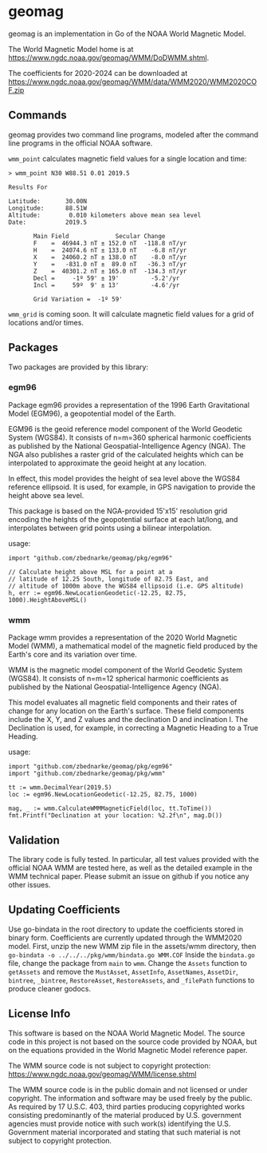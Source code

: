 # geomag
geomag is an implementation in Go of the NOAA World Magnetic Model.

The World Magnetic Model home is at https://www.ngdc.noaa.gov/geomag/WMM/DoDWMM.shtml.

The coefficients for 2020-2024 can be downloaded at https://www.ngdc.noaa.gov/geomag/WMM/data/WMM2020/WMM2020COF.zip

## Commands
geomag provides two command line programs, modeled after the command line programs in the official NOAA software.

`wmm_point` calculates magnetic field values for a single location and time:
```
> wmm_point N30 W88.51 0.01 2019.5

Results For

Latitude:       30.00N
Longitude:      88.51W
Altitude:        0.010 kilometers above mean sea level
Date:           2019.5

       Main Field             Secular Change
       F    =  46944.3 nT ± 152.0 nT  -118.8 nT/yr
       H    =  24074.6 nT ± 133.0 nT    -6.8 nT/yr
       X    =  24060.2 nT ± 138.0 nT    -8.0 nT/yr
       Y    =   -831.0 nT ±  89.0 nT   -36.3 nT/yr
       Z    =  40301.2 nT ± 165.0 nT  -134.3 nT/yr
       Decl =     -1º 59' ± 19'         -5.2'/yr
       Incl =     59º  9' ± 13'         -4.6'/yr

       Grid Variation =  -1º 59'
```

`wmm_grid` is coming soon.  It will calculate magnetic field values for a grid of locations and/or times.

## Packages
Two packages are provided by this library:

### egm96
Package egm96 provides a representation of the 1996 Earth Gravitational Model (EGM96),
a geopotential model of the Earth.

EGM96 is the geoid reference model component of the World Geodetic System (WGS84).
It consists of n=m=360 spherical harmonic coefficients as published by the
National Geospatial-Intelligence Agency (NGA).  The NGA also publishes a raster grid
of the calculated heights which can be interpolated to approximate the geoid height
at any location.

In effect, this model provides the height of sea level above the WGS84 reference ellipsoid.
It is used, for example, in GPS navigation to provide the height above sea level.

This package is based on the NGA-provided 15'x15' resolution grid encoding
the heights of the geopotential surface at each lat/long, and interpolates between grid
points using a bilinear interpolation.

usage:
```
import "github.com/zbednarke/geomag/pkg/egm96"

// Calculate height above MSL for a point at a
// latitude of 12.25 South, longitude of 82.75 East, and
// altitude of 1000m above the WGS84 ellipsoid (i.e. GPS altitude)
h, err := egm96.NewLocationGeodetic(-12.25, 82.75, 1000).HeightAboveMSL()
```

### wmm
Package wmm provides a representation of the 2020 World Magnetic Model (WMM),
a mathematical model of the magnetic field produced by the Earth's core and
its variation over time.

WMM is the magnetic model component of the World Geodetic System (WGS84).
It consists of n=m=12 spherical harmonic coefficients as published by the
National Geospatial-Intelligence Agency (NGA).

This model evaluates all magnetic field components and their rates of change
for any location on the Earth's surface.  These field components include the
X, Y, and Z values and the declination D and inclination I.
The Declination is used, for example, in correcting a Magnetic Heading to a
True Heading.

usage:
```
import "github.com/zbednarke/geomag/pkg/egm96"
import "github.com/zbednarke/geomag/pkg/wmm"

tt := wmm.DecimalYear(2019.5)
loc := egm96.NewLocationGeodetic(-12.25, 82.75, 1000)

mag, _ := wmm.CalculateWMMMagneticField(loc, tt.ToTime())
fmt.Printf("Declination at your location: %2.2f\n", mag.D())
```

## Validation
The library code is fully tested.
In particular, all test values provided with the official NOAA WMM are tested here,
as well as the detailed example in the WMM technical paper.
Please submit an issue on github if you notice any other issues.

## Updating Coefficients
Use go-bindata in the root directory to update the coefficients stored in binary form.
Coefficients are currently updated through the WMM2020 model.
First, unzip the new WMM zip file in the assets/wmm directory, then
`go-bindata -o ../../../pkg/wmm/bindata.go WMM.COF`
Inside the `bindata.go` file, change the package from `main` to `wmm`.
Change the `Assets` function to `getAssets` and remove the
`MustAsset`, `AssetInfo`, `AssetNames`, `AssetDir`, `bintree`, `_bintree`, `RestoreAsset`, `RestoreAssets`, and `_filePath`
functions to produce cleaner godocs.

## License Info
This software is based on the NOAA World Magnetic Model.
The source code in this project is not based on the source code provided by NOAA, but on the
equations provided in the World Magnetic Model reference paper.

The WMM source code is not subject to copyright protection: https://www.ngdc.noaa.gov/geomag/WMM/license.shtml

The WMM source code is in the public domain and not licensed or under copyright. The information and software may be used freely by the public. As required by 17 U.S.C. 403, third parties producing copyrighted works consisting predominantly of the material produced by U.S. government agencies must provide notice with such work(s) identifying the U.S. Government material incorporated and stating that such material is not subject to copyright protection.
